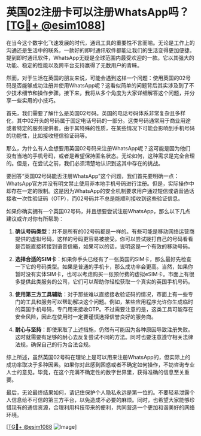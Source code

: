 # 英国02注册卡可以注册WhatsApp吗？[[TG💪+ @esim1088](https://t.me/s/esim1088)]

在当今这个数字化飞速发展的时代，通讯工具的重要性不言而喻。无论是工作上的沟通还是生活中的联系，一款好的即时通讯软件都能让我们的生活变得更加便捷。提到即时通讯软件，WhatsApp无疑是全球范围内最受欢迎的一款。它以其强大的功能、稳定的性能以及跨平台支持赢得了无数用户的青睐。

然而，对于生活在英国的朋友来说，可能会遇到这样一个问题：使用英国的02号码是否能够成功注册并使用WhatsApp呢？这看似简单的问题背后其实涉及到了不少技术细节和操作步骤。接下来，我将从多个角度为大家详细解答这个问题，并分享一些实用的小技巧。

首先，我们需要了解什么是英国02号码。英国的电话号码体系非常复杂且多样化，其中02开头的号码属于固定电话号码的一部分。这类号码通常用于商业用途或者特定的服务提供者。由于其特殊的性质，在某些情况下可能会影响到手机号码的功能性，比如接收短信验证码等。

那么，为什么有人会想要用英国02号码来注册WhatsApp呢？这可能是因为他们没有当地的手机号码，或者是希望保持匿名状态。无论如何，这种需求是完全合理的。但是，在尝试之前，我们必须清楚地认识到这其中存在的挑战。

要回答“英国02号码能否注册WhatsApp”这个问题，我们首先要明确一点：WhatsApp官方并没有明文禁止使用非本地手机号码进行注册。但是，实际操作中却存在一定的限制。这是因为WhatsApp的安全机制要求用户通过短信或语音通话接收一次性验证码（OTP），而02号码并不总是能顺利接收到这些验证信息。

如果你确实拥有一个英国02号码，并且想要尝试注册WhatsApp，那么以下几点建议或许对你有所帮助：

1. **确认号码类型**：并不是所有的02号码都是一样的。有些可能是移动网络运营商提供的虚拟号码，这样的号码更容易被接受。你可以尝试拨打自己的号码看看是否能直接转接到语音信箱，如果可以的话，说明这是一个有效的移动号码。

2. **选择合适的SIM卡**：如果你手头已经有了一张英国的SIM卡，那么最好先检查一下它的号码类型。如果是普通的手机卡，那么成功率会更高。当然，如果你暂时没有实体SIM卡，也可以考虑购买一张预付费的虚拟eSIM卡。市面上有很多提供此类服务的公司，它们可以帮助你轻松获取一个真实的英国手机号码。

3. **使用第三方工具辅助**：对于那些难以直接接收验证码的情况，市面上有一些专门的工具和服务可以帮助解决这个问题。例如，某些应用程序允许你生成临时的英国手机号码，专门用来接收OTP。不过需要注意的是，这类工具可能存在安全风险，因此在使用时一定要谨慎选择信誉良好的服务商。

4. **耐心与坚持**：即使采取了上述措施，仍然有可能因为各种原因导致注册失败。这时就需要有足够的耐心去反复尝试不同的方法。同时也要注意遵守相关法律法规，确保自己的行为合法合规。

综上所述，虽然英国02号码在理论上是可以用来注册WhatsApp的，但实际上的成功率取决于多种因素。如果你对此感到困惑或者不确定如何操作，不妨咨询专业人士的意见。毕竟，在这个充满不确定性的数字世界里，获得准确的信息至关重要。

最后，无论最终结果如何，请记住保护个人隐私永远是第一位的。不要轻易泄露个人信息给不可信的第三方平台，以免造成不必要的麻烦。同时，也希望大家能够珍惜现有的通信资源，合理利用科技带来的便利，共同营造一个更加和谐美好的网络环境。

[[TG💪+ @esim1088](https://t.me/s/esim1088) ![Image](https://i.postimg.cc/4NQfJmqS/Snipaste-2025-05-13-00-14-12.png)]